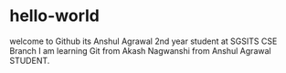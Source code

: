 # hello-world
welcome to Github
its Anshul Agrawal
2nd year student at SGSITS
CSE Branch
I am learning Git from Akash Nagwanshi 
from Anshul Agrawal 
STUDENT.